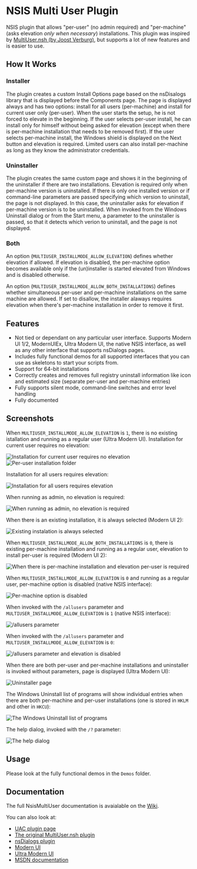 # NSIS Multi User Plugin
NSIS plugin that allows "per-user" (no admin required) and "per-machine" (asks elevation *only when necessary*) installations. This plugin was inspired by [MultiUser.nsh (by Joost Verburg)](http://nsis.sourceforge.net/Docs/MultiUser/Readme.html), but supports a lot of new features and is easier to use.

## How It Works

### Installer
The plugin creates a custom Install Options page based on the nsDisalogs library that is displayed before the Components page. The page is displayed always and has two options: install for all users (per-machine) and install for current user only (per-user). When the user starts the setup, he is not forced to elevate in the beginning. If the user selects per-user install, he can install only for himself without being asked for elevation (except when there is per-machine installation that needs to be removed first). If the user selects per-machine install, the Windows shield is displayed on the Next button and elevation is required. Limited users can also install per-machine as long as they know the administrator credentials. 

### Uninstaller
The plugin creates the same custom page and shows it in the beginning of the uninstaller if there are two installations. Elevation is required only when per-machine version is uninstalled. If there is only one installed version or if command-line parameters are passed specifying which version to uninstall, the page is not displayed. In this case, the uninstaller asks for elevation if per-machine version is to be uninstalled. When invoked from the Windows Uninstall dialog or from the Start menu, a parameter to the uninstaller is passed, so that it detects which verion to uninstall, and the page is not displayed.

### Both
An option (`MULTIUSER_INSTALLMODE_ALLOW_ELEVATION`) defines whether elevation if allowed. If elevation is disabled, the per-machine option becomes available only if the (un)installer is started elevated from Windows and is disabled otherwise.

An option (`MULTIUSER_INSTALLMODE_ALLOW_BOTH_INSTALLATIONS`) defines whether simultaneous per-user and per-machine installations on the same machine are allowed. If set to disallow, the installer alaways requires elevation when there's per-machine installation in order to remove it first.

## Features
- Not tied or dependant on any particular user interface. Supports Modern UI 1/2, ModernUIEx, Ultra Modern UI,  the native NSIS interface, as well as any other interface that supports nsDialogs pages.
- Includes fully functional demos for all supported interfaces that you can use as skeletons to start your scripts from.
- Support for 64-bit installations
- Correctly creates and removes full registry uninstall information like icon and estimated size (separate per-user and per-machine entries)
- Fully supports silent mode, command-line switches and error level handling
- Fully documented

## Screenshots

When `MULTIUSER_INSTALLMODE_ALLOW_ELEVATION` is `1`, there is no existing istallation and running as a regular user (Ultra Modern UI).
Installation for current user requires no elevation:

![Installation for current user requires no elevation](./Screenshots/01.png?raw=true "Installation for current user requires no elevation")
![Per-user installation folder](./Screenshots/02.png?raw=true "Per-user installation folder")

Installation for all users requires elevation:

![Installation for all users requires elevation](./Screenshots/03.png?raw=true "Installation for all users requires elevation")

When running as admin, no elevation is required:

![When running as admin, no elevation is required](./Screenshots/04.png?raw=true "When running as admin, no elevation is required")

When there is an existing installation, it is always selected (Modern UI 2):

![Existing instalation is always selected](./Screenshots/05.png?raw=true "Existing instalation is always selected")

When `MULTIUSER_INSTALLMODE_ALLOW_BOTH_INSTALLATIONS` is `0`, there is existing per-machine installation and running as a regular user, elevation to install per-user is required (Modern UI 2):

![When there is per-machine installation and elevation per-user is required](./Screenshots/06.png?raw=true "When there is per-machine installation and elevation per-user is required")

When `MULTIUSER_INSTALLMODE_ALLOW_ELEVATION` is `0` and running as a regular user, per-machine option is disabled (native NSIS interface):

![Per-machine option is disabled](./Screenshots/07.png?raw=true "Per-machine option is disabled")

When invoked with the `/allusers` parameter and `MULTIUSER_INSTALLMODE_ALLOW_ELEVATION` is `1` (native NSIS interface):

![/allusers parameter](./Screenshots/08.png?raw=true "/allusers parameter")

When invoked with the `/allusers` parameter and `MULTIUSER_INSTALLMODE_ALLOW_ELEVATION` is `0`:

![/allusers parameter and elevation is disabled](./Screenshots/09.png?raw=true "/allusers parameter and elevation is disabled")

When there are both per-user and per-machine installations and uninstaller is invoked without parameters, page is displayed (Ultra Modern UI):

![Uninstaller page](./Screenshots/10.png?raw=true "Uninstaller page")

The Windows Uninstall list of programs will show individual entries when there are both per-machine and per-user installations (one is stored in `HKLM` and other in `HKCU`):

![The Windows Uninstall list of programs](./Screenshots/11.png?raw=true "The Windows Uninstall list of programs")

The help dialog, invoked with the `/?` parameter:

![The help dialog](./Screenshots/12.png?raw=true "The help dialog")

## Usage

Please look at the fully functional demos in the `Demos` folder.

## Documentation

The full NsisMultiUser documentation is avaialable on the [Wiki](https://github.com/Drizin/NsisMultiUser/wiki).

You can also look at:
- [UAC plugin page](http://nsis.sourceforge.net/UAC_plug-in)
- [The original MultiUser.nsh plugin](http://nsis.sourceforge.net/Docs/MultiUser/Readme.html)
- [nsDialogs plugin](http://nsis.sourceforge.net/Docs/nsDialogs/Readme.html)
- [Modern UI](http://nsis.sourceforge.net/Docs/Modern%20UI/Readme.html)
- [Ultra Modern UI](http://ultramodernui.sourceforge.net/)
- [MSDN documentation](https://msdn.microsoft.com/en-us/library/windows/desktop/dd765197.aspx)

